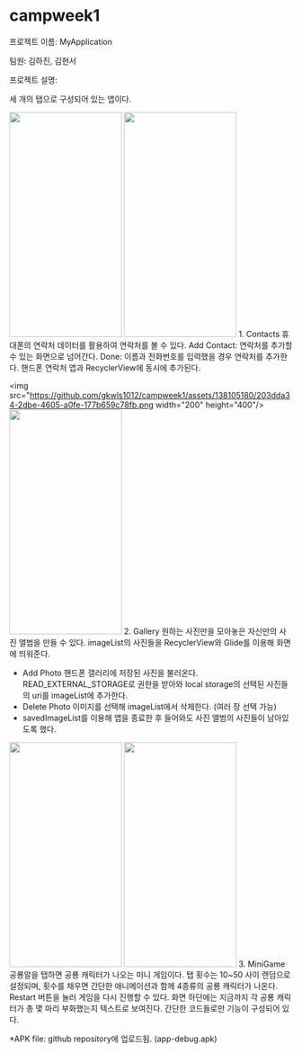 # campweek1
프로젝트 이름: MyApplication 

팀원: 김하진, 김현서

프로젝트 설명: 

세 개의 탭으로 구성되어 있는 앱이다.

<img src="https://github.com/gkwls1012/campweek1/assets/138105180/36e1e2c2-1a17-4e55-9ad2-9ab54cb03d74.png" width="200" height="400"/>
<img src="https://github.com/gkwls1012/campweek1/assets/138105180/f4926beb-cf97-4ae6-9840-90077001e89c.png" width="200" height="400"/>
1. Contacts
   휴대폰의 연락처 데이터를 활용하여 연락처를 볼 수 있다.
   Add Contact: 연락처를 추가할 수 있는 화면으로 넘어간다.
   Done: 이름과 전화번호를 입력했을 경우 연락처를 추가한다. 핸드폰 연락처 앱과 RecyclerView에 동시에 추가된다.


<img src="https://github.com/gkwls1012/campweek1/assets/138105180/203dda34-2dbe-4605-a0fe-177b659c78fb.png width="200" height="400"/> 
<img src="https://github.com/gkwls1012/campweek1/assets/138105180/38d69800-058e-4f6f-9fad-d3ab2092f3f0.png" width="200" height="400"/>
2. Gallery
   원하는 사진만을 모아놓은 자신만의 사진 앨범을 만들 수 있다.
   imageList의 사진들을 RecyclerView와 Glide를 이용해 화면에 띄워준다.
   - Add Photo
      핸드폰 갤러리에 저장된 사진을 불러온다. READ_EXTERNAL_STORAGE로 권한을 받아와 local storage의 선택된 사진들의 uri를 imageList에 추가한다.
   - Delete Photo
     이미지를 선택해 imageList에서 삭제한다. (여러 장 선택 가능)
   - savedImageList를 이용해 앱을 종료한 후 들어와도 사진 앨범의 사진들이 남아있도록 했다.

<img src="https://github.com/gkwls1012/campweek1/assets/138105180/9913f2f7-80e7-461c-a7df-69d7c7bf4074.png" width="200" height="400"/>  
<img src="https://github.com/gkwls1012/campweek1/assets/138105180/eef83845-da7d-41f9-8f87-e61fb47415d0.png" width="200" height="400"/> 
3. MiniGame
   공룡알을 탭하면 공룡 캐릭터가 나오는 미니 게임이다.
   탭 횟수는 10~50 사이 랜덤으로 설정되며, 횟수를 채우면 간단한 애니메이션과 함께 4종류의 공룡 캐릭터가 나온다.
   Restart 버튼을 눌러 게임을 다시 진행할 수 있다.
   화면 하단에는 지금까지 각 공룡 캐릭터가 총 몇 마리 부화했는지 텍스트로 보여진다.
   간단한 코드들로만 기능이 구성되어 있다.
   

*APK file: github repository에 업로드됨. (app-debug.apk)
